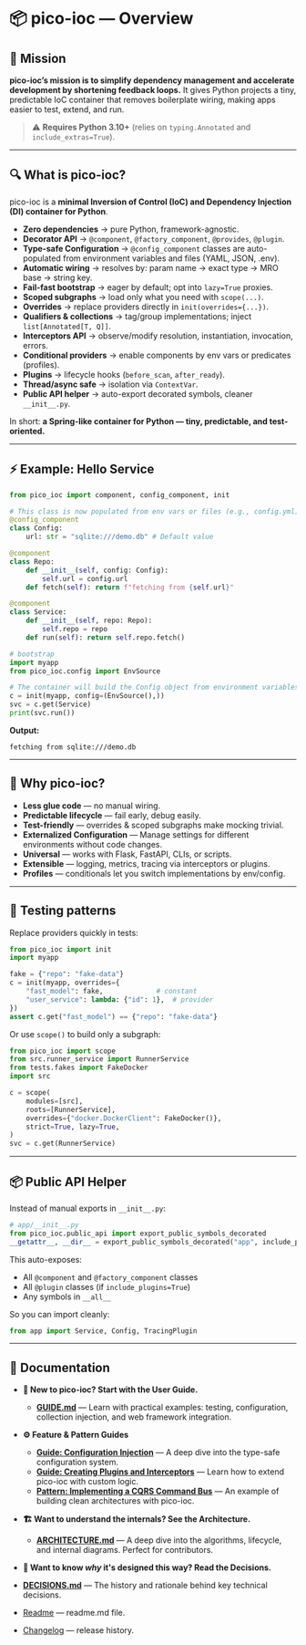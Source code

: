 # 📦 pico-ioc — Overview

## 🎯 Mission

**pico-ioc’s mission is to simplify dependency management and accelerate development by shortening feedback loops.** It gives Python projects a tiny, predictable IoC container that removes boilerplate wiring, making apps easier to test, extend, and run.

> ⚠️ **Requires Python 3.10+** (relies on `typing.Annotated` and `include_extras=True`).

---

## 🔍 What is pico-ioc?

pico-ioc is a **minimal Inversion of Control (IoC) and Dependency Injection (DI) container for Python**.

  - **Zero dependencies** → pure Python, framework-agnostic.
  - **Decorator API** → `@component`, `@factory_component`, `@provides`, `@plugin`.
  - **Type-safe Configuration** → `@config_component` classes are auto-populated from environment variables and files (YAML, JSON, .env).
  - **Automatic wiring** → resolves by: param name → exact type → MRO base → string key.
  - **Fail-fast bootstrap** → eager by default; opt into `lazy=True` proxies.
  - **Scoped subgraphs** → load only what you need with `scope(...)`.
  - **Overrides** → replace providers directly in `init(overrides={...})`.
  - **Qualifiers & collections** → tag/group implementations; inject `list[Annotated[T, Q]]`.
  - **Interceptors API** → observe/modify resolution, instantiation, invocation, errors.
  - **Conditional providers** → enable components by env vars or predicates (profiles).
  - **Plugins** → lifecycle hooks (`before_scan`, `after_ready`).
  - **Thread/async safe** → isolation via `ContextVar`.
  - **Public API helper** → auto-export decorated symbols, cleaner `__init__.py`.

In short: **a Spring-like container for Python — tiny, predictable, and test-oriented.**

---

## ⚡ Example: Hello Service

```python
from pico_ioc import component, config_component, init

# This class is now populated from env vars or files (e.g., config.yml)
@config_component
class Config:
    url: str = "sqlite:///demo.db" # Default value

@component
class Repo:
    def __init__(self, config: Config):
        self.url = config.url
    def fetch(self): return f"fetching from {self.url}"

@component
class Service:
    def __init__(self, repo: Repo):
        self.repo = repo
    def run(self): return self.repo.fetch()

# bootstrap
import myapp
from pico_ioc.config import EnvSource

# The container will build the Config object from environment variables
c = init(myapp, config=(EnvSource(),))
svc = c.get(Service)
print(svc.run())
```

**Output:**

```
fetching from sqlite:///demo.db
```

---

## 🚀 Why pico-ioc?

  * **Less glue code** — no manual wiring.
  * **Predictable lifecycle** — fail early, debug easily.
  * **Test-friendly** — overrides & scoped subgraphs make mocking trivial.
  * **Externalized Configuration** — Manage settings for different environments without code changes.
  * **Universal** — works with Flask, FastAPI, CLIs, or scripts.
  * **Extensible** — logging, metrics, tracing via interceptors or plugins.
  * **Profiles** — conditionals let you switch implementations by env/config.

---

## 🧪 Testing patterns

Replace providers quickly in tests:

```python
from pico_ioc import init
import myapp

fake = {"repo": "fake-data"}
c = init(myapp, overrides={
    "fast_model": fake,             # constant
    "user_service": lambda: {"id": 1},  # provider
})
assert c.get("fast_model") == {"repo": "fake-data"}
```

Or use `scope()` to build only a subgraph:

```python
from pico_ioc import scope
from src.runner_service import RunnerService
from tests.fakes import FakeDocker
import src

c = scope(
    modules=[src],
    roots=[RunnerService],
    overrides={"docker.DockerClient": FakeDocker()},
    strict=True, lazy=True,
)
svc = c.get(RunnerService)
```

---

## 📦 Public API Helper

Instead of manual exports in `__init__.py`:

```python
# app/__init__.py
from pico_ioc.public_api import export_public_symbols_decorated
__getattr__, __dir__ = export_public_symbols_decorated("app", include_plugins=True)
```

This auto-exposes:

  * All `@component` and `@factory_component` classes
  * All `@plugin` classes (if `include_plugins=True`)
  * Any symbols in `__all__`

So you can import cleanly:

```python
from app import Service, Config, TracingPlugin
```

---

## 📖 Documentation

  * **🚀 New to pico-ioc? Start with the User Guide.**

      * [**GUIDE.md**](GUIDE.md) — Learn with practical examples: testing, configuration, collection injection, and web framework integration.

  * **⚙️ Feature & Pattern Guides**

      * [**Guide: Configuration Injection**](GUIDE-CONFIGURATION-INJECTION.md) — A deep dive into the type-safe configuration system.
      * [**Guide: Creating Plugins and Interceptors**](GUIDE_CREATING_PLUGINS_AND_INTERCEPTORS.md) — Learn how to extend pico-ioc with custom logic.
      * [**Pattern: Implementing a CQRS Command Bus**](GUIDE_CQRS.md) — An example of building clean architectures with pico-ioc.

  * **🏗️ Want to understand the internals? See the Architecture.**

      * [**ARCHITECTURE.md**](ARCHITECTURE.md) — A deep dive into the algorithms, lifecycle, and internal diagrams. Perfect for contributors.

  * **🤔 Want to know *why* it's designed this way? Read the Decisions.**

  * [**DECISIONS.md**](DECISIONS.md) — The history and rationale behind key technical decisions.

  * [Readme](../README.md) — readme.md file.

  * [Changelog](../CHANGELOG.md) — release history.
  
